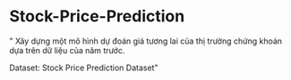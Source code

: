 # Stock-Price-Prediction
"
Xây dựng một mô hình dự đoán giá tương lai của thị trường chứng khoán dựa trên dữ liệu của năm trước.

Dataset: Stock Price Prediction Dataset"
